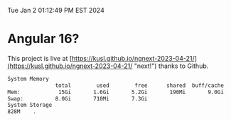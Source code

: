 Tue Jan  2 01:12:49 PM EST 2024

# Angular 16?


This project is live at [https://kusl.github.io/ngnext-2023-04-21/](https://kusl.github.io/ngnext-2023-04-21/ "next!") thanks to Github.

```bash
System Memory
               total        used        free      shared  buff/cache   available
Mem:            15Gi       1.6Gi       5.2Gi       190Mi       9.0Gi        13Gi
Swap:          8.0Gi       710Mi       7.3Gi
System Storage
828M	.
```
```bash
